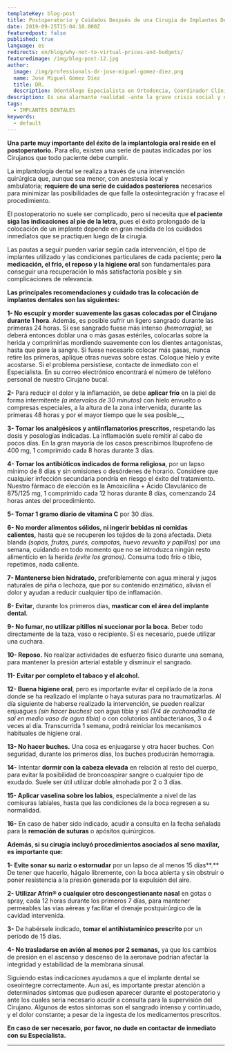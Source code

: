 ```yaml
---
templateKey: blog-post
title: Postoperatorio y Cuidados Después de una Cirugía de Implantes Dentales
date: 2019-09-25T15:04:10.000Z
featuredpost: false
published: true
language: es
redirects: en/blog/why-not-to-virtual-prices-and-budgets/
featuredimage: /img/blog-post-12.jpg
author: 
  image: /img/professionals-dr-jose-miguel-gomez-diez.png
  name: José Miguel Gómez Díez
  title: DR.
  description: Odontólogo Especialista en Ortodoncia, Coordinador Clínico de DENTAL VIP, Especialidades Odontológicas s.c. y verdadero apasionado del análisis, discusión, comunicación y difusión de la información científica.
description: Es una alarmante realidad -ante la grave crisis social y económica que vivimos- el hecho de que cada vez más personas llamen o escriban correos a las clínicas dentales, como si de tiendas por departamento se tratase, con la única intención de indagar sobre los precios “aproximados” de los tratamientos odontológicos más frecuentes y
tags:
  - IMPLANTES DENTALES
keywords:
  - default
---
```


**Una parte muy importante del éxito de la implantología oral reside en el postoperatorio.** Para ello, existen una serie de pautas indicadas por los Cirujanos que todo paciente debe cumplir.

La implantología dental se realiza a través de una intervención quirúrgica que, aunque sea menor, con anestesia local y ambulatoria; **requiere de una serie de cuidados posteriores** necesarios para minimizar las posibilidades de que falle la osteointegración y fracase el procedimiento.

El postoperatorio no suele ser complicado, pero sí necesita que **el paciente siga las indicaciones al pie de la letra,** pues el éxito prolongado de la colocación de un implante depende en gran medida de los cuidados inmediatos que se practiquen luego de la cirugía.

Las pautas a seguir pueden variar según cada intervención, el tipo de implantes utilizado y las condiciones particulares de cada paciente; pero **la medicación, el frío, el reposo y la higiene oral** son fundamentales para conseguir una recuperación lo más satisfactoria posible y sin complicaciones de relevancia.

**Las principales recomendaciones y cuidado tras la colocación de implantes dentales son las siguientes:**

**1- No escupir y morder suavemente las gasas colocadas por el Cirujano durante 1 hora**. Además, es posible sufrir un ligero sangrado durante las primeras 24 horas. Si ese sangrado fuese más intenso _(hemorragia)_, se deberá entonces doblar una o más gasas estériles, colocarlas sobre la herida y comprimirlas mordiendo suavemente con los dientes antagonistas, hasta que pare la sangre. Si fuese necesario colocar más gasas, nunca retire las primeras, aplique otras nuevas sobre estas. Coloque hielo y evite acostarse. Si el problema persistiese, contacte de inmediato con el Especialista. En su correo electrónico encontrará el número de teléfono personal de nuestro Cirujano bucal.

**2-** Para reducir el dolor y la inflamación, se debe **aplicar frío** en la piel de forma intermitente _(a intervalos de 30 minutos)_ con hielo envuelto o compresas especiales, a la altura de la zona intervenida, durante las primeras 48 horas y por el mayor tiempo que le sea posible_._

**3- Tomar los analgésicos y antiinflamatorios prescritos,** respetando las dosis y posologías indicadas. La inflamación suele remitir al cabo de pocos días. En la gran mayoría de los casos prescribimos Ibuprofeno de 400 mg, 1 comprimido cada 8 horas durante 3 días.

**4- Tomar los antibióticos indicados de forma religiosa**, por un lapso mínimo de 8 días y sin omisiones o desórdenes de horario. Considere que cualquier infección secundaria pondría en riesgo el éxito del tratamiento. Nuestro fármaco de elección es la Amoxicilina + Ácido Clavulánico de 875/125 mg, 1 comprimido cada 12 horas durante 8 días, comenzando 24 horas antes del procedimiento.

**5- Tomar 1 gramo diario de vitamina C** por 30 días.

**6- No** **morder alimentos sólidos, ni ingerir bebidas ni comidas calientes,** hasta que se recuperen los tejidos de la zona afectada. Dieta blanda _(sopas, frutas, purés, compotas, huevo revuelto y papillas)_ por una semana, cuidando en todo momento que no se introduzca ningún resto alimenticio en la herida _(evite los granos)._ Consuma todo frío o tibio, repetimos, nada caliente.

**7- Mantenerse bien hidratado,** preferiblemente con agua mineral y jugos naturales de piña o lechoza, que por su contenido enzimático, alivian el dolor y ayudan a reducir cualquier tipo de inflamación.

**8- Evitar**, durante los primeros días, **masticar con el área del implante dental**.

**9- No fumar, no utilizar pitillos ni succionar por la boca.** Beber todo directamente de la taza, vaso o recipiente. Si es necesario, puede utilizar una cuchara.

**10- Reposo.** No realizar actividades de esfuerzo físico durante una semana, para mantener la presión arterial estable y disminuir el sangrado.

**11- Evitar por completo el tabaco y el alcohol.**

**12- Buena higiene oral**, pero es importante evitar el cepillado de la zona donde se ha realizado el implante o haya suturas para no traumatizarlas. Al día siguiente de haberse realizado la intervención, se pueden realizar enjuagues _(sin hacer buches)_ con agua tibia y sal _(1/4 de cucharadita de sal en medio vaso de agua tibia)_ o con colutorios antibacterianos, 3 o 4 veces al día. Transcurrida 1 semana, podrá reiniciar los mecanismos habituales de higiene oral.

**13- No hacer buches.** Una cosa es enjuagarse y otra hacer buches. Con seguridad, durante los primeros días, los buches producirán hemorragia.

**14-** Intentar **dormir con la cabeza elevada** en relación al resto del cuerpo, para evitar la posibilidad de broncoaspirar sangre o cualquier tipo de exudado. Suele ser útil utilizar doble almohada por 2 o 3 días.

**15- Aplicar vaselina sobre los labios**, especialmente a nivel de las comisuras labiales, hasta que las condiciones de la boca regresen a su normalidad.

**16-** En caso de haber sido indicado, acudir a consulta en la fecha señalada para la **remoción de suturas** o apósitos quirúrgicos.

**Además, si su cirugía incluyó procedimientos asociados al seno maxilar, es importante que:**

**1- Evite sonar su nariz o estornudar** por un lapso de al menos 15 días**.** De tener que hacerlo, hágalo libremente, con la boca abierta y sin obstruir o poner resistencia a la presión generada por la expulsión del aire.

**2- Utilizar Afrin® o cualquier otro descongestionante nasal** en gotas o spray, cada 12 horas durante los primeros 7 días, para mantener permeables las vías aéreas y facilitar el drenaje postquirúrgico de la cavidad intervenida.

**3-** De habérsele indicado, **tomar el antihistamínico prescrito** por un período de 15 días.

**4- No trasladarse en avión al menos por 2 semanas,** ya que los cambios de presión en el ascenso y descenso de la aeronave podrían afectar la integridad y estabilidad de la membrana sinusal.

Siguiendo estas indicaciones ayudamos a que el implante dental se oseointegre correctamente. Aun así, es importante prestar atención a determinados síntomas que pudiesen aparecer durante el postoperatorio y ante los cuales sería necesario acudir a consulta para la supervisión del Cirujano. Algunos de estos síntomas son el sangrado intenso y continuado, y el dolor constante; a pesar de la ingesta de los medicamentos prescritos.

**En caso de ser necesario, por favor, no dude en contactar de inmediato con su Especialista.**

* * *